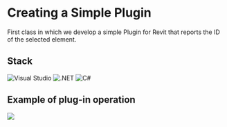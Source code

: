 # Creating a Simple Plugin

First class in which we develop a simple Plugin for Revit that reports the ID of the selected element.

## Stack
![Visual Studio](https://img.shields.io/badge/Visual_Studio-5C2D91?style=for-the-badge&logo=visual%20studio&logoColor=white)
![.NET](https://img.shields.io/badge/.NET-5C2D91?style=for-the-badge&logo=.net&logoColor=white)
![C#](https://img.shields.io/badge/C%23-239120?style=for-the-badge&logo=c-sharp&logoColor=white)

## Example of plug-in operation
![](https://github.com/manuelserafin/01_CreatingASimplePlugin/blob/main/src/PluginOperation.gif)
